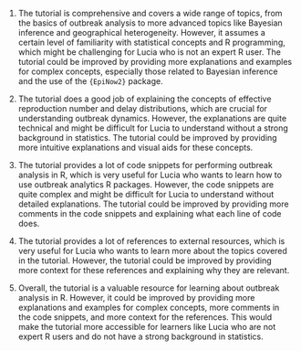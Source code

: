 1. The tutorial is comprehensive and covers a wide range of topics, from the basics of outbreak analysis to more advanced topics like Bayesian inference and geographical heterogeneity. However, it assumes a certain level of familiarity with statistical concepts and R programming, which might be challenging for Lucia who is not an expert R user. The tutorial could be improved by providing more explanations and examples for complex concepts, especially those related to Bayesian inference and the use of the `{EpiNow2}` package.

2. The tutorial does a good job of explaining the concepts of effective reproduction number and delay distributions, which are crucial for understanding outbreak dynamics. However, the explanations are quite technical and might be difficult for Lucia to understand without a strong background in statistics. The tutorial could be improved by providing more intuitive explanations and visual aids for these concepts.

3. The tutorial provides a lot of code snippets for performing outbreak analysis in R, which is very useful for Lucia who wants to learn how to use outbreak analytics R packages. However, the code snippets are quite complex and might be difficult for Lucia to understand without detailed explanations. The tutorial could be improved by providing more comments in the code snippets and explaining what each line of code does.

4. The tutorial provides a lot of references to external resources, which is very useful for Lucia who wants to learn more about the topics covered in the tutorial. However, the tutorial could be improved by providing more context for these references and explaining why they are relevant.

5. Overall, the tutorial is a valuable resource for learning about outbreak analysis in R. However, it could be improved by providing more explanations and examples for complex concepts, more comments in the code snippets, and more context for the references. This would make the tutorial more accessible for learners like Lucia who are not expert R users and do not have a strong background in statistics.
